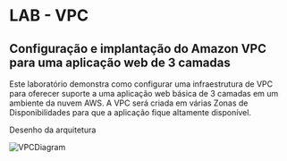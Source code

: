# LAB - VPC

## Configuração e implantação do Amazon VPC para uma aplicação web de 3 camadas

Este laboratório demonstra como configurar uma infraestrutura de VPC para oferecer suporte a uma aplicação web básica de 3 camadas em um ambiente da nuvem AWS. A VPC será criada em várias Zonas de Disponibilidades para que a aplicação fique altamente disponível. 

Desenho da arquitetura

![VPCDiagram](https://github.com/robertoricardo/AWS/assets/81725873/08b5d279-dd0c-4a7f-b1a0-e2c9e9d6aa6e)


